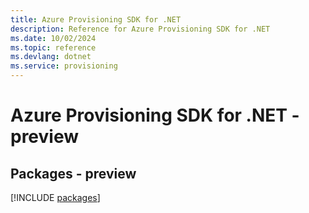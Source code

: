```yaml
---
title: Azure Provisioning SDK for .NET
description: Reference for Azure Provisioning SDK for .NET
ms.date: 10/02/2024
ms.topic: reference
ms.devlang: dotnet
ms.service: provisioning
---
```

# Azure Provisioning SDK for .NET - preview
## Packages - preview
[!INCLUDE [packages](provisioning-index.md)]